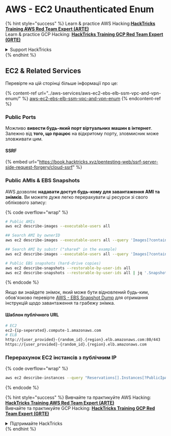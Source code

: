 # AWS - EC2 Unauthenticated Enum

{% hint style="success" %}
Learn & practice AWS Hacking:<img src="../../../.gitbook/assets/image (1) (1) (1) (1).png" alt="" data-size="line">[**HackTricks Training AWS Red Team Expert (ARTE)**](https://training.hacktricks.xyz/courses/arte)<img src="../../../.gitbook/assets/image (1) (1) (1) (1).png" alt="" data-size="line">\
Learn & practice GCP Hacking: <img src="../../../.gitbook/assets/image (2) (1).png" alt="" data-size="line">[**HackTricks Training GCP Red Team Expert (GRTE)**<img src="../../../.gitbook/assets/image (2) (1).png" alt="" data-size="line">](https://training.hacktricks.xyz/courses/grte)

<details>

<summary>Support HackTricks</summary>

* Check the [**subscription plans**](https://github.com/sponsors/carlospolop)!
* **Join the** 💬 [**Discord group**](https://discord.gg/hRep4RUj7f) or the [**telegram group**](https://t.me/peass) or **follow** us on **Twitter** 🐦 [**@hacktricks\_live**](https://twitter.com/hacktricks_live)**.**
* **Share hacking tricks by submitting PRs to the** [**HackTricks**](https://github.com/carlospolop/hacktricks) and [**HackTricks Cloud**](https://github.com/carlospolop/hacktricks-cloud) github repos.

</details>
{% endhint %}

## EC2 & Related Services

Перевірте на цій сторінці більше інформації про це:

{% content-ref url="../aws-services/aws-ec2-ebs-elb-ssm-vpc-and-vpn-enum/" %}
[aws-ec2-ebs-elb-ssm-vpc-and-vpn-enum](../aws-services/aws-ec2-ebs-elb-ssm-vpc-and-vpn-enum/)
{% endcontent-ref %}

### Public Ports

Можливо **вивести будь-який порт віртуальних машин в інтернет**. Залежно від **того, що працює** на відкритому порту, зловмисник може зловживати цим.

#### SSRF

{% embed url="https://book.hacktricks.xyz/pentesting-web/ssrf-server-side-request-forgery/cloud-ssrf" %}

### Public AMIs & EBS Snapshots

AWS дозволяє **надавати доступ будь-кому для завантаження AMI та знімків**. Ви можете дуже легко перерахувати ці ресурси зі свого облікового запису:

{% code overflow="wrap" %}
```bash
# Public AMIs
aws ec2 describe-images --executable-users all

## Search AMI by ownerID
aws ec2 describe-images --executable-users all --query 'Images[?contains(ImageLocation, `967541184254/`) == `true`]'

## Search AMI by substr ("shared" in the example)
aws ec2 describe-images --executable-users all --query 'Images[?contains(ImageLocation, `shared`) == `true`]'

# Public EBS snapshots (hard-drive copies)
aws ec2 describe-snapshots --restorable-by-user-ids all
aws ec2 describe-snapshots --restorable-by-user-ids all | jq '.Snapshots[] | select(.OwnerId == "099720109477")'
```
{% endcode %}

Якщо ви знайдете знімок, який може бути відновлений будь-ким, обов'язково перевірте [AWS - EBS Snapshot Dump](https://cloud.hacktricks.xyz/pentesting-cloud/aws-security/aws-post-exploitation/aws-ec2-ebs-ssm-and-vpc-post-exploitation/aws-ebs-snapshot-dump) для отримання інструкцій щодо завантаження та грабежу знімка.

#### Шаблон публічного URL
```bash
# EC2
ec2-{ip-seperated}.compute-1.amazonaws.com
# ELB
http://{user_provided}-{random_id}.{region}.elb.amazonaws.com:80/443
https://{user_provided}-{random_id}.{region}.elb.amazonaws.com
```
### Перерахунок EC2 інстансів з публічним IP

{% code overflow="wrap" %}
```bash
aws ec2 describe-instances --query "Reservations[].Instances[?PublicIpAddress!=null].PublicIpAddress" --output text
```
{% endcode %}

{% hint style="success" %}
Вивчайте та практикуйте AWS Hacking:<img src="../../../.gitbook/assets/image (1) (1) (1) (1).png" alt="" data-size="line">[**HackTricks Training AWS Red Team Expert (ARTE)**](https://training.hacktricks.xyz/courses/arte)<img src="../../../.gitbook/assets/image (1) (1) (1) (1).png" alt="" data-size="line">\
Вивчайте та практикуйте GCP Hacking: <img src="../../../.gitbook/assets/image (2) (1).png" alt="" data-size="line">[**HackTricks Training GCP Red Team Expert (GRTE)**<img src="../../../.gitbook/assets/image (2) (1).png" alt="" data-size="line">](https://training.hacktricks.xyz/courses/grte)

<details>

<summary>Підтримайте HackTricks</summary>

* Перевірте [**плани підписки**](https://github.com/sponsors/carlospolop)!
* **Приєднуйтесь до** 💬 [**групи Discord**](https://discord.gg/hRep4RUj7f) або [**групи telegram**](https://t.me/peass) або **слідкуйте** за нами в **Twitter** 🐦 [**@hacktricks\_live**](https://twitter.com/hacktricks_live)**.**
* **Діліться хакерськими трюками, надсилаючи PR до** [**HackTricks**](https://github.com/carlospolop/hacktricks) та [**HackTricks Cloud**](https://github.com/carlospolop/hacktricks-cloud) репозиторіїв на github.

</details>
{% endhint %}
